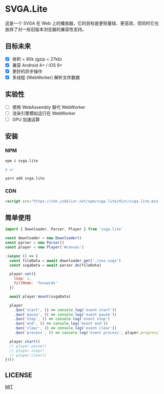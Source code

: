# SVGA.Lite

这是一个 SVGA 在 Web 上的播放器，它的目标是更轻量级、更高效，但同时它也放弃了对一些旧版本浏览器的兼容性支持。

## 目标未来

- [x] 体积 = 80k (gzip = 27kb)
- [x] 兼容 Android 4+ / iOS 9+
- [x] 更好的异步操作
- [x] 多线程 (WebWorker) 解析文件数据

## 实验性

- [ ] 使用 WebAssembly 替代 WebWorker
- [ ] 渲染引擎模拟运行在 WebWorker
- [ ] GPU 加速运算

## 安装

### NPM

```sh
npm i svga.lite

# or

yarn add svga.lite
```

### CDN

```html
<script src="https://cdn.jsdelivr.net/npm/svga.lite/dist/svga.lite.min.js"></script>
```

## 简单使用

```js
import { Downloader, Parser, Player } from 'svga.lite'

const downloader = new Downloader()
const parser = new Parser()
const player = new Player('#canvas')

;(async () => {
  const fileData = await downloader.get('./xxx.svga')
  const svgaData = await parser.do(fileData)

  player.set({
    loop: 1,
    fillMode: 'forwards'
  })

  await player.mount(svgaData)

  player
    .$on('start', () => console.log('event start'))
    .$on('pause', () => console.log('event pause'))
    .$on('stop', () => console.log('event stop')
    .$on('end', () => console.log('event end'))
    .$on('clear', () => console.log('event clear'))
    .$on('process', () => console.log('event process', player.progress))

  player.start()
  // player.pause()
  // player.stop()
  // player.clear()
})()
```

## LICENSE

[MIT](./LICENSE)

